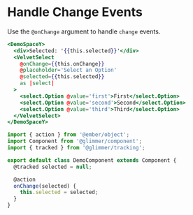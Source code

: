 # Handle Change Events

Use the `@onChange` argument to handle `change` events.

```hbs template
<DemoSpaceY>
  <div>Selected: '{{this.selected}}'</div>
  <VelvetSelect
    @onChange={{this.onChange}}
    @placeholder='Select an Option'
    @selected={{this.selected}}
    as |select|
  >
    <select.Option @value='first'>First</select.Option>
    <select.Option @value='second'>Second</select.Option>
    <select.Option @value='third'>Third</select.Option>
  </VelvetSelect>
</DemoSpaceY>
```

```js component
import { action } from '@ember/object';
import Component from '@glimmer/component';
import { tracked } from '@glimmer/tracking';

export default class DemoComponent extends Component {
  @tracked selected = null;

  @action
  onChange(selected) {
    this.selected = selected;
  }
}
```
